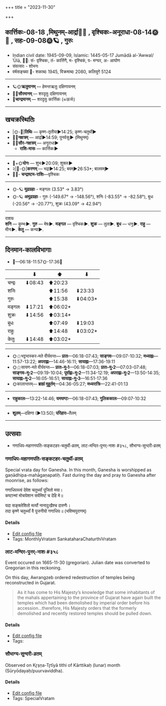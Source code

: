 +++
title = "2023-11-30"

+++
## कार्त्तिकः-08-18  ,मिथुनम्-आर्द्रा🌛🌌  ,  वृश्चिकः-अनूराधा-08-14🌞🌌  ,  सहः-09-08🌞🪐  , गुरुः
- Indian civil date: 1945-09-09, Islamic: 1445-05-17 Jumādā al-ʾAwwal/ʾŪlā, 🌌🌞: सं- वृश्चिकः, तं- कार्त्तिगै, म- वृश्चिकं, प- मग्घर, अ- आघोण
- संवत्सरः - शोभनः
- वर्षसङ्ख्या 🌛- शकाब्दः 1945, विक्रमाब्दः 2080, कलियुगे 5124
___________________
- 🪐🌞**ऋतुमानम्** — हेमन्तऋतुः दक्षिणायनम्
- 🌌🌞**सौरमानम्** — शरदृतुः दक्षिणायनम्
- 🌛**चान्द्रमानम्** — शरदृतुः कार्त्तिकः (≈ऊर्जः)
___________________


## खचक्रस्थितिः
- |🌞-🌛|**तिथिः** — कृष्ण-तृतीया►14:25; कृष्ण-चतुर्थी►  
- 🌌🌛**नक्षत्रम्** — आर्द्रा►14:59; पुनर्वसुः► (मिथुनम्)  
- 🌌🌞**सौर-नक्षत्रम्** — अनूराधा►  
  - **राशि-मासः** — कार्त्तिकः► 
___________________
- 🌛+🌞**योगः** — शुभः►20:09; शुक्लः►  
- २|🌛-🌞|**करणम्** — भद्रा►14:25; बवम्►26:53*; बालवम्►  
- 🌌🌛- **चन्द्राष्टम-राशिः**—वृश्चिकः  
___________________
- 🌞-🪐 **मूढग्रहाः** - मङ्गलः (3.53° → 3.83°)
- 🌞-🪐 **अमूढग्रहाः** - गुरुः (-149.67° → -148.56°), शनिः (-83.55° → -82.58°), बुधः (-20.56° → -20.77°), शुक्रः (43.09° → 42.94°)
___________________
राशयः  
**शनि** — कुम्भः►. **गुरु** — मेषः►. **मङ्गल** — वृश्चिकः►. **शुक्र** — तुला►. **बुध** — धनुः►. **राहु** — मीनः►. **केतु** — कन्या►. 
___________________


## दिनमान-कालविभागाः
- 🌅—06:18-11:57🌞-17:36🌇  

|      |⬇     |⬆     |⬇     |
|------|-----|-----|------|
|चन्द्रः|⬇08:43 |⬆20:23 |     |
|शनिः   |     |⬆11:56 |⬇23:33 |
|गुरुः  |     |⬆15:38 |⬇04:03*|
|मङ्गलः |⬇17:21 |⬆06:02*|     |
|शुक्रः |⬇14:56 |⬆03:14*|     |
|बुधः   |     |⬆07:49 |⬇19:03 |
|राहुः  |     |⬆14:48 |⬇03:02*|
|केतुः  |⬇14:48 |⬆03:02*|     |
___________________
- 🌞⚝भट्टभास्कर-मते वीर्यवन्तः— **प्रातः**—06:18-07:43; **साङ्गवः**—09:07-10:32; **मध्याह्नः**—11:57-13:22; **अपराह्णः**—14:46-16:11; **सायाह्नः**—17:36-19:11  
- 🌞⚝सायण-मते वीर्यवन्तः— **प्रातः-मु॰1**—06:18-07:03; **प्रातः-मु॰2**—07:03-07:48; **साङ्गवः-मु॰2**—09:19-10:04; **पूर्वाह्णः-मु॰2**—11:34-12:19; **अपराह्णः-मु॰2**—13:50-14:35; **सायाह्नः-मु॰2**—16:05-16:51; **सायाह्नः-मु॰3**—16:51-17:36  
- 🌞कालान्तरम्— **ब्राह्मं मुहूर्तम्**—04:36-05:27; **मध्यरात्रिः**—22:41-01:13  
___________________
- **राहुकालः**—13:22-14:46; **यमघण्टः**—06:18-07:43; **गुलिककालः**—09:07-10:32  
___________________
- **शूलम्**—दक्षिणा (►13:50); **परिहारः**–तैलम्  
___________________

## उत्सवाः
- गणाधिप-महागणपति-सङ्कटहर-चतुर्थी-व्रतम्, लाट-मन्दिर-पुनर्-नाशः #३५८, सौभाग्य-सुन्दरी-व्रतम्
### गणाधिप-महागणपति-सङ्कटहर-चतुर्थी-व्रतम्



Special vrata day for Ganesha. In this month, Ganesha is worshipped as gaṇādhipa-mahāgaṇapatiḥ. Fast during the day and pray to Ganesha after moonrise, as follows:

गणाधिपस्त्वं देवेश चतुर्थ्यां पूजितो मया।  
कष्टान्मां मोचयेशान सर्वमिष्टं च देहि मे॥  
  
यदा सङ्क्लेशितो मर्त्यो नानादुःखैश्च दारुणैः।  
तदा कृष्णे चतुर्थ्यां वै पूजनीयो गणाधिपः॥ (भविष्यपुराणम्)



#### Details
- [Edit config file](https://github.com/jyotisham/adyatithi/blob/master/devatA/gaNapati/description_only/gaNAdhipa-mahAgaNapati_saGkaTahara-caturthI-vratam.toml)
- Tags: MonthlyVratam SankataharaChaturthiVratam


### लाट-मन्दिर-पुनर्-नाशः #३५८

Event occured on 1665-11-30 (gregorian). Julian date was converted to Gregorian in this reckoning. 

On this day, Awrangzeb ordered redestruction of temples being reconstructed in Gujarat.

> As it has come to His Majesty’s knowledge that some inhabitants of the mahals appertaining to the province of Gujarat have again built the temples which had been demolished by imperial order before his accession...therefore, His Majesty orders that the formerly demolished and recently restored temples should be pulled down.

#### Details
- [Edit config file](https://github.com/jyotisham/adyatithi/blob/master/mahApuruSha/xatra-later/julian/day/11/20/gujarAt-temple-redestruction.toml)
- Tags: 


### सौभाग्य-सुन्दरी-व्रतम्

Observed on Kr̥ṣṇa-Tr̥tīyā tithi of Kārttikaḥ (lunar) month (Sūryōdayaḥ/puurvaviddha). 



#### Details
- [Edit config file](https://github.com/jyotisham/adyatithi/blob/master/devatA/shakti/lunar_month/tithi/08/18/saubhAgya-sundarI-vratam.toml)
- Tags: SpecialVratam

